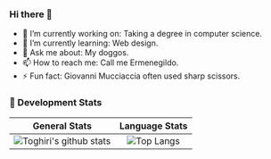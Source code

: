 ### Hi there 👋

- 🔭 I’m currently working on: Taking a degree in computer science.
- 🌱 I’m currently learning: Web design.
- 💬 Ask me about: My doggos.
- 📫 How to reach me: Call me Ermenegildo.
- ⚡ Fun fact: Giovanni Mucciaccia often used sharp scissors.

### 🔭 Development Stats

General Stats             |  Language Stats
:-------------------------:|:-------------------------:
![Toghiri's github stats](https://github-readme-stats.vercel.app/api?username=Toghiri&count_private=false&show_icons=true&theme=tokyonight)  |  ![Top Langs](https://github-readme-stats.vercel.app/api/top-langs/?username=Toghiri&langs_count=15&theme=tokyonight&layout=compact)

